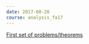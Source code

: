 ```yaml
---
date: 2017-08-28
course: analysis_fa17
---
```


[First set of problems/theorems](http://ckottke.ncf.edu/analysis_fa17/set1.pdf)

